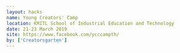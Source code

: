 ```yaml
---
layout: hacks
name: Young Creators' Camp
location: KMITL School of Industrial Education and Technology
date: 21-23 March 2019
site: https://www.facebook.com/ycccampth/
by: ['Creatorsgarten']
---
```

